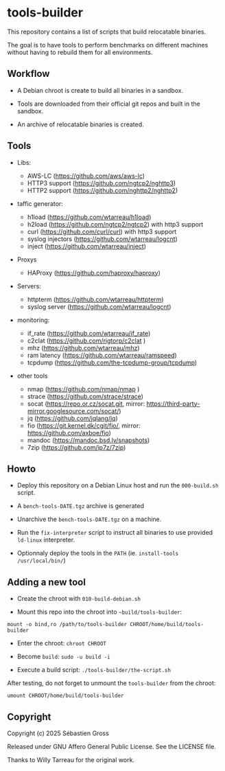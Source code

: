 # tools-builder

This repository contains a list of scripts that build relocatable
binaries.

The goal is to have tools to perform benchmarks on different machines
without having to rebuild them for all environments.


## Workflow

* A Debian chroot is create to build all binaries in a sandbox.

* Tools are downloaded from their official git repos and built in the
  sandbox.

* An archive of relocatable binaries is created.

## Tools

* Libs:

  * AWS-LC (https://github.com/aws/aws-lc)
  * HTTP3 support (https://github.com/ngtcp2/nghttp3)
  * HTTP2 support (https://github.com/nghttp2/nghttp2)

* taffic generator:

  * h1load (https://github.com/wtarreau/h1load)
  * h2load (https://github.com/ngtcp2/ngtcp2) with http3 support
  * curl (https://github.com/curl/curl) with http3 support
  * syslog injectors (https://github.com/wtarreau/logcnt)
  * inject (https://github.com/wtarreau/inject)

* Proxys

  * HAProxy (https://github.com/haproxy/haproxy)

* Servers:

  * httpterm (https://github.com/wtarreau/httpterm)
  * syslog server (https://github.com/wtarreau/logcnt)


* monitoring:

  * if_rate (https://github.com/wtarreau/if_rate)
  * c2clat (https://github.com/rigtorp/c2clat )
  * mhz (https://github.com/wtarreau/mhz)
  * ram latency (https://github.com/wtarreau/ramspeed)
  * tcpdump (https://github.com/the-tcpdump-group/tcpdump)

* other tools

  * nmap (https://github.com/nmap/nmap )
  * strace (https://github.com/strace/strace)
  * socat (https://repo.or.cz/socat.git, mirror: https://third-party-mirror.googlesource.com/socat/)
  * jq (https://github.com/jqlang/jq)
  * fio (https://git.kernel.dk/cgit/fio/, mirror: https://github.com/axboe/fio)
  * mandoc (https://mandoc.bsd.lv/snapshots)
  * 7zip (https://github.com/ip7z/7zip)

## Howto

* Deploy this repository on a Debian Linux host and run the
  `000-build.sh` script.

* A `bench-tools-DATE.tgz` archive is generated

* Unarchive the `bench-tools-DATE.tgz` on a machine.

* Run the `fix-interpreter` script to instruct all binaries to use
  provided `ld-linux` interpreter.

* Optionnaly deploy the tools in the `PATH` (ie. `install-tools
  /usr/local/bin/`)


## Adding a new tool


* Create the chroot with `010-build-debian.sh`

* Mount this repo into the chroot into `~build/tools-builder`:

```
mount -o bind,ro /path/to/tools-builder CHROOT/home/build/tools-builder
```

* Enter the chroot: `chroot CHROOT`

* Become `build`: `sudo -u build -i`

* Execute a build script: `./tools-builder/the-script.sh`

After testing, do not forget to unmount the `tools-builder` from the
chroot:

```
umount CHROOT/home/build/tools-builder
```


## Copyright

Copyright (c) 2025 Sébastien Gross

Released under GNU Affero General Public License. See the LICENSE file.

Thanks to Willy Tarreau for the original work.
